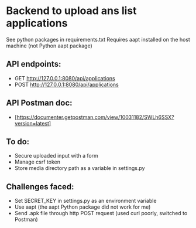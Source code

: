 # Backend to upload ans list applications

See python packages in requirements.txt
Requires aapt installed on the host machine (not Python aapt package)

## API endpoints:
* GET http://127.0.0.1:8080/api/applications
* POST http://127.0.0.1:8080/api/applications

## API Postman doc:
* [https://documenter.getpostman.com/view/10031182/SWLh6SSX?version=latest]

## To do:
* Secure uploaded input with a form
* Manage csrf token
* Store media directory path as a variable in settings.py

## Challenges faced:
* Set SECRET_KEY in settings.py as an environment variable
* Use aapt (the aapt Python package did not work for me)
* Send .apk file through http POST request (used curl poorly, switched to Postman)
